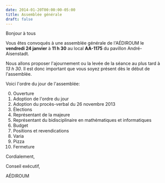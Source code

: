 ```yaml
---
date: 2014-01-20T00:00:00-05:00
title: Assemblée générale
draft: false
---
```


Bonjour à tous

Vous êtes convoqués à une assemblée générale de l'AÉDIROUM le **vendredi 24 janvier** à **11 h 30** au local **AA-1175** du pavillon André-Aisenstadt.

<!--more-->

Nous allons proposer l'ajournement ou la levée de la séance au plus tard à *13 h 30*.
Il est donc important que vous soyez présent dès le début de l'assemblée.

Voici l'ordre du jour de l'assemblée:

0. Ouverture
1. Adoption de l'ordre du jour
2. Adoption du procès-verbal du 26 novembre 2013
3. Élections
  1. Représentant de la majeure
  2. Représentant du bidisciplinaire en mathématiques et informatiques
4. Budget
5. Positions et revendications
6. Varia
7. Pizza
8. Fermeture

Cordialement,

Conseil exécutif,

AÉDIROUM
